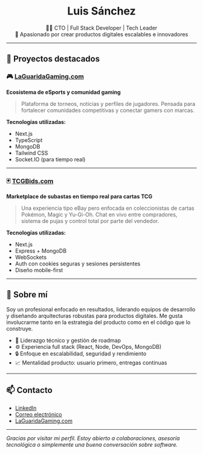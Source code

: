 <h1 align="center">Luis Sánchez</h1>

<p align="center">
  👨‍💻 CTO | Full Stack Developer | Tech Leader<br/>
  🚀 Apasionado por crear productos digitales escalables e innovadores
</p>

---

## 🚀 Proyectos destacados

### 🎮 [LaGuaridaGaming.com](https://laguaridagaming.com)
**Ecosistema de eSports y comunidad gaming**

> Plataforma de torneos, noticias y perfiles de jugadores. Pensada para fortalecer comunidades competitivas y conectar gamers con marcas.

**Tecnologías utilizadas:**
- Next.js
- TypeScript
- MongoDB
- Tailwind CSS
- Socket.IO (para tiempo real)

---

### 🃏 [TCGBids.com](https://tcgbids.com)
**Marketplace de subastas en tiempo real para cartas TCG**

> Una experiencia tipo eBay pero enfocada en coleccionistas de cartas Pokémon, Magic y Yu-Gi-Oh. Chat en vivo entre compradores, sistema de pujas y control total por parte del vendedor.

**Tecnologías utilizadas:**
- Next.js
- Express + MongoDB
- WebSockets
- Auth con cookies seguras y sesiones persistentes
- Diseño mobile-first

---

## 💼 Sobre mí

Soy un profesional enfocado en resultados, liderando equipos de desarrollo y diseñando arquitecturas robustas para productos digitales. Me gusta involucrarme tanto en la estrategia del producto como en el código que lo construye.

- 🧠 Liderazgo técnico y gestión de roadmap
- ⚙️ Experiencia full stack (React, Node, DevOps, MongoDB)
- 🔒 Enfoque en escalabilidad, seguridad y rendimiento
- 📈 Mentalidad producto: usuario primero, entregas continuas

---

## 📫 Contacto

- [LinkedIn](https://www.linkedin.com/in/tuusuario)  
- [Correo electrónico](mailto:tu@email.com)  
- [LaGuaridaGaming.com](https://laguaridagaming.com)

---

_Gracias por visitar mi perfil. Estoy abierto a colaboraciones, asesoría tecnológica o simplemente una buena conversación sobre software._

